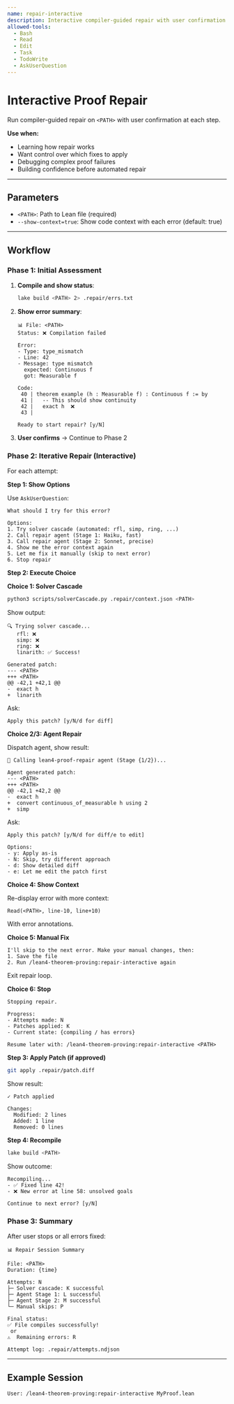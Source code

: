 ```yaml
---
name: repair-interactive
description: Interactive compiler-guided repair with user confirmation at each step
allowed-tools:
  - Bash
  - Read
  - Edit
  - Task
  - TodoWrite
  - AskUserQuestion
---
```


# Interactive Proof Repair

Run compiler-guided repair on `<PATH>` with user confirmation at each step.

**Use when:**
- Learning how repair works
- Want control over which fixes to apply
- Debugging complex proof failures
- Building confidence before automated repair

---

## Parameters

- `<PATH>`: Path to Lean file (required)
- `--show-context=true`: Show code context with each error (default: true)

---

## Workflow

### Phase 1: Initial Assessment

1. **Compile and show status**:
   ```bash
   lake build <PATH> 2> .repair/errs.txt
   ```

2. **Show error summary**:
   ```
   📊 File: <PATH>
   Status: ❌ Compilation failed

   Error:
   - Type: type_mismatch
   - Line: 42
   - Message: type mismatch
     expected: Continuous f
     got: Measurable f

   Code:
    40 | theorem example (h : Measurable f) : Continuous f := by
    41 |   -- This should show continuity
    42 |   exact h  ❌
    43 |

   Ready to start repair? [y/N]
   ```

3. **User confirms** → Continue to Phase 2

### Phase 2: Iterative Repair (Interactive)

For each attempt:

**Step 1: Show Options**

Use `AskUserQuestion`:
```
What should I try for this error?

Options:
1. Try solver cascade (automated: rfl, simp, ring, ...)
2. Call repair agent (Stage 1: Haiku, fast)
3. Call repair agent (Stage 2: Sonnet, precise)
4. Show me the error context again
5. Let me fix it manually (skip to next error)
6. Stop repair
```

**Step 2: Execute Choice**

**Choice 1: Solver Cascade**
```bash
python3 scripts/solverCascade.py .repair/context.json <PATH>
```

Show output:
```
🔍 Trying solver cascade...
   rfl: ❌
   simp: ❌
   ring: ❌
   linarith: ✅ Success!

Generated patch:
--- <PATH>
+++ <PATH>
@@ -42,1 +42,1 @@
-  exact h
+  linarith
```

Ask:
```
Apply this patch? [y/N/d for diff]
```

**Choice 2/3: Agent Repair**

Dispatch agent, show result:
```
🧠 Calling lean4-proof-repair agent (Stage {1/2})...

Agent generated patch:
--- <PATH>
+++ <PATH>
@@ -42,1 +42,2 @@
-  exact h
+  convert continuous_of_measurable h using 2
+  simp
```

Ask:
```
Apply this patch? [y/N/d for diff/e to edit]

Options:
- y: Apply as-is
- N: Skip, try different approach
- d: Show detailed diff
- e: Let me edit the patch first
```

**Choice 4: Show Context**

Re-display error with more context:
```
Read(<PATH>, line-10, line+10)
```

With error annotations.

**Choice 5: Manual Fix**

```
I'll skip to the next error. Make your manual changes, then:
1. Save the file
2. Run /lean4-theorem-proving:repair-interactive again
```

Exit repair loop.

**Choice 6: Stop**

```
Stopping repair.

Progress:
- Attempts made: N
- Patches applied: K
- Current state: {compiling / has errors}

Resume later with: /lean4-theorem-proving:repair-interactive <PATH>
```

**Step 3: Apply Patch (if approved)**

```bash
git apply .repair/patch.diff
```

Show result:
```
✓ Patch applied

Changes:
  Modified: 2 lines
  Added: 1 line
  Removed: 0 lines
```

**Step 4: Recompile**

```bash
lake build <PATH>
```

Show outcome:
```
Recompiling...
- ✅ Fixed line 42!
- ❌ New error at line 58: unsolved goals

Continue to next error? [y/N]
```

### Phase 3: Summary

After user stops or all errors fixed:

```
📊 Repair Session Summary

File: <PATH>
Duration: {time}

Attempts: N
├─ Solver cascade: K successful
├─ Agent Stage 1: L successful
├─ Agent Stage 2: M successful
└─ Manual skips: P

Final status:
✅ File compiles successfully!
 or
⚠️  Remaining errors: R

Attempt log: .repair/attempts.ndjson
```

---

## Example Session

```
User: /lean4-theorem-proving:repair-interactive MyProof.lean
